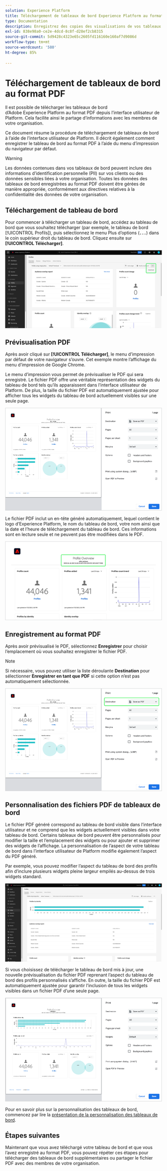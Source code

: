 ```yaml
---
solution: Experience Platform
title: Téléchargement de tableaux de bord Experience Platform au format PDF
type: Documentation
description: Enregistrez des copies des visualisations de vos tableaux de bord à l’aide de la fonctionnalité de téléchargement au format PDF disponible dans l’interface utilisateur d’Experience Platform.
exl-id: 838e98a0-ce2e-4dcd-8c8f-d28ef2cb8315
source-git-commit: 5d9428c4323e65c2605fd116160e160af7d9086d
workflow-type: tm+mt
source-wordcount: '580'
ht-degree: 85%

---
```


# Téléchargement de tableaux de bord au format PDF

Il est possible de télécharger les tableaux de bord d’Adobe Experience Platform au format PDF depuis l’interface utilisateur de Platform. Cela facilite ainsi le partage d’informations avec les membres de votre organisation.

Ce document résume la procédure de téléchargement de tableaux de bord à l’aide de l’interface utilisateur de Platform. Il décrit également comment enregistrer le tableau de bord au format PDF à l’aide du menu d’impression du navigateur par défaut.

>[!WARNING]
>
>Les données contenues dans vos tableaux de bord peuvent inclure des informations d’identification personnelle (PII) sur vos clients ou des données sensibles liées à votre organisation. Toutes les données des tableaux de bord enregistrées au format PDF doivent être gérées de manière appropriée, conformément aux directives relatives à la confidentialité des données de votre organisation.

## Téléchargement de tableau de bord

Pour commencer à télécharger un tableau de bord, accédez au tableau de bord que vous souhaitez télécharger (par exemple, le tableau de bord [!UICONTROL Profils]), puis sélectionnez le menu Plus d’options (**`...`**) dans le coin supérieur droit du tableau de bord. Cliquez ensuite sur **[!UICONTROL Télécharger]**.

![ Le tableau de bord Profils Experience Platform avec les points de suspension et la liste déroulante Télécharger en surbrillance.](images/download/download-button.png)

## Prévisualisation PDF

Après avoir cliqué sur **[!UICONTROL Télécharger]**, le menu d’impression par défaut de votre navigateur s’ouvre. Cet exemple montre l’affichage du menu d’impression de Google Chrome.

Le menu d’impression vous permet de prévisualiser le PDF qui sera enregistré. Le fichier PDF offre une véritable représentation des widgets du tableau de bord tels qu’ils apparaissent dans l’interface utilisateur de Platform. De plus, la taille du fichier PDF est automatiquement ajustée pour afficher tous les widgets du tableau de bord actuellement visibles sur une seule page.

![Présentation du profil affichée sur une seule page avec le panneau Options d’impression à droite.](images/download/download-chrome-print.png)

Le fichier PDF inclut un en-tête généré automatiquement, lequel contient le logo d’Experience Platform, le nom du tableau de bord, votre nom ainsi que la date et l’heure de téléchargement du tableau de bord. Ces informations sont en lecture seule et ne peuvent pas être modifiées dans le PDF.

![Un gros plan de l’aperçu avant impression avec l’en-tête généré automatiquement mis en surbrillance.](images/download/download-pdf.png)

## Enregistrement au format PDF

Après avoir prévisualisé le PDF, sélectionnez **Enregistrer** pour choisir l’emplacement où vous souhaitez enregistrer le fichier PDF.

>[!NOTE]
>
>Si nécessaire, vous pouvez utiliser la liste déroulante **Destination** pour sélectionner **Enregistrer en tant que PDF** si cette option n’est pas automatiquement sélectionnée.

![La présentation du profil s’affiche sur un format de page unique avec l’option d’impression Enregistrer en tant que PDF de la liste déroulante Destination mise en surbrillance.](images/download/download-chrome-print-destination.png)

## Personnalisation des fichiers PDF de tableaux de bord

Le fichier PDF généré correspond au tableau de bord visible dans l’interface utilisateur et ne comprend que les widgets actuellement visibles dans votre tableau de bord. Certains tableaux de bord peuvent être personnalisés pour modifier la taille et l’emplacement des widgets ou pour ajouter et supprimer des widgets de l’affichage. La personnalisation de l’aspect de votre tableau de bord dans l’interface utilisateur de Platform modifie également l’aspect du PDF généré.

Par exemple, vous pouvez modifier l’aspect du tableau de bord des profils afin d’inclure plusieurs widgets pleine largeur empilés au-dessus de trois widgets standard.

![Le tableau de bord Profil affichant un widget allongé.](images/download/download-modify.png)

Si vous choisissez de télécharger le tableau de bord mis à jour, une nouvelle prévisualisation du fichier PDF reprenant l’aspect du tableau de bord des profils personnalisés s’affiche. En outre, la taille du fichier PDF est automatiquement ajustée pour garantir l’inclusion de tous les widgets visibles dans un fichier PDF d’une seule page.

![Présentation du profil affichée sur une seule page avec le panneau Options d’impression à droite.](images/download/download-chrome-print-modified.png)

Pour en savoir plus sur la personnalisation des tableaux de bord, commencez par lire la [présentation de la personnalisation des tableaux de bord](customize/overview.md).

## Étapes suivantes

Maintenant que vous avez téléchargé votre tableau de bord et que vous l’avez enregistré au format PDF, vous pouvez répéter ces étapes pour télécharger des tableaux de bord supplémentaires ou partager le fichier PDF avec des membres de votre organisation.
